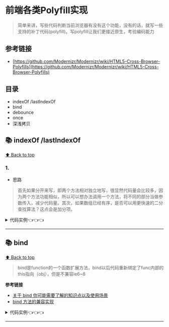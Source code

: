 # 前端各类Polyfill实现
>简单来讲，写些代码判断当前浏览器有没有这个功能，没有的话，就写一些支持的补丁代码(polyfill)。写polyfill让我们更接近原生，考验编码能力

## 参考链接
+ [https://github.com/Modernizr/Modernizr/wiki/HTML5-Cross-Browser-Polyfills](https://github.com/Modernizr/Modernizr/wiki/HTML5-Cross-Browser-Polyfills)


## 目录
+ indexOf /lastIndexOf 
+ bind
+ debounce
+ once
+ 深浅拷贝


## 📚 indexOf /lastIndexOf

[⬆ Back to top](#目录)

### 1.
+ 思路
>首先如果分开来写，即两个方法相对独立地写，很显然代码量会比较多，因为两个方法功能相似，所以可以想办法调用一个方法，将不同的部分当做参数传入，减少代码量。其次，如果数组已经有序，是否可以用更快速的二分查找算法？这点会是加分项。

<details>
<summary>代码实例👈👈👈</summary>

```javascript

```
</details>

---


## 📚 bind

[⬆ Back to top](#目录)

>bind是function的一个函数扩展方法，bind以后代码重新绑定了func内部的this指向（obj），但是不兼容ie6~8

**参考链接**
+ [关于 bind 你可能需要了解的知识点以及使用场景](https://github.com/hanzichi/underscore-analysis/issues/18)
+ [bind 方法的兼容实现](https://github.com/hanzichi/underscore-analysis/issues/19)

<details>
<summary>代码实例👈👈👈</summary>

```javascript

```
</details>

---